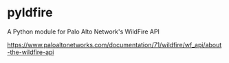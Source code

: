 # pyldfire
A Python module for Palo Alto Network's WildFire API 

https://www.paloaltonetworks.com/documentation/71/wildfire/wf_api/about-the-wildfire-api
